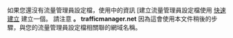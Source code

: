 如果您還沒有流量管理員設定檔，使用中的資訊 [建立流量管理員設定檔使用 [快速建立](../traffic-manager/traffic-manager-manage-profiles.md) 建立一個。 請注意 **。 trafficmanager.net** 因為這會使用本文件稍後的步驟，與您的流量管理員設定檔相關聯的網域名稱。


